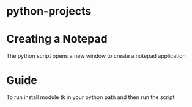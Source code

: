# python-projects
# Creating a Notepad



 
 The python script opens a new window to create a notepad application
 
 # Guide
  To run install module tk in your python path and then run the script
